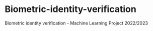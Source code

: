 # Biometric-identity-verification
Biometric identity verification - Machine Learning Project 2022/2023
